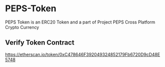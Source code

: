 # PEPS-Token
PEPS Token is an ERC20 Token and a part of Project PEPS Cross Platform Crypto Currency

## Verify Token Contract
https://etherscan.io/token/0xC478646F392049324852179Fb6720D9cD48E5748
